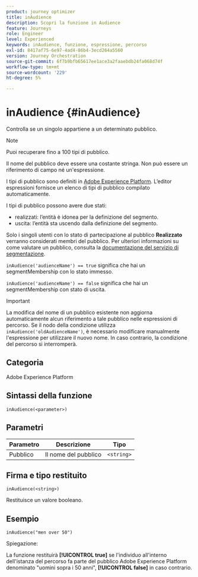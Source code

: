 ```yaml
---
product: journey optimizer
title: inAudience
description: Scopri la funzione in Audience
feature: Journeys
role: Engineer
level: Experienced
keywords: inAudience, funzione, espressione, percorso
exl-id: 8417af75-6e97-4ad4-86b4-3ecd264a5560
version: Journey Orchestration
source-git-commit: 6f7b9bfb65617ee1ace3a2faaebdb24fa068d74f
workflow-type: tm+mt
source-wordcount: '229'
ht-degree: 5%

---
```


# inAudience {#inAudience}

Controlla se un singolo appartiene a un determinato pubblico.

>[!NOTE]
>
>Puoi recuperare fino a 100 tipi di pubblico.

Il nome del pubblico deve essere una costante stringa. Non può essere un riferimento di campo né un&#39;espressione.

I tipi di pubblico sono definiti in [Adobe Experience Platform](https://platform.adobe.com/audience/overview). L’editor espressioni fornisce un elenco di tipi di pubblico compilato automaticamente.

I tipi di pubblico possono avere due stati:

* realizzati: l’entità è idonea per la definizione del segmento.
* uscita: l’entità sta uscendo dalla definizione del segmento.

Solo i singoli utenti con lo stato di partecipazione al pubblico **Realizzato** verranno considerati membri del pubblico. Per ulteriori informazioni su come valutare un pubblico, consulta la [documentazione del servizio di segmentazione](https://experienceleague.adobe.com/docs/experience-platform/segmentation/tutorials/evaluate-a-segment.html#interpret-segment-results).

`inAudience('audienceName') == true` significa che hai un segmentMembership con lo stato immesso.

`inAudience('audienceName') == false` significa che hai un segmentMembership con stato di uscita.


>[!IMPORTANT]
>
>La modifica del nome di un pubblico esistente non aggiorna automaticamente alcun riferimento a tale pubblico nelle espressioni di percorso. Se il nodo della condizione utilizza `inAudience('oldAudienceName')`, è necessario modificare manualmente l&#39;espressione per utilizzare il nuovo nome. In caso contrario, la condizione del percorso si interromperà.

## Categoria

Adobe Experience Platform

## Sintassi della funzione

`inAudience(<parameter>)`

## Parametri

| Parametro | Descrizione | Tipo |
|--- |--- |--- |
| Pubblico | Il nome del pubblico | `<string>` |

## Firma e tipo restituito

`inAudience(<string>)`

Restituisce un valore booleano.

## Esempio

`inAudience("men over 50")`

Spiegazione:

La funzione restituirà **[!UICONTROL true]** se l&#39;individuo all&#39;interno dell&#39;istanza del percorso fa parte del pubblico Adobe Experience Platform denominato &quot;uomini sopra i 50 anni&quot;, **[!UICONTROL false]** in caso contrario.

